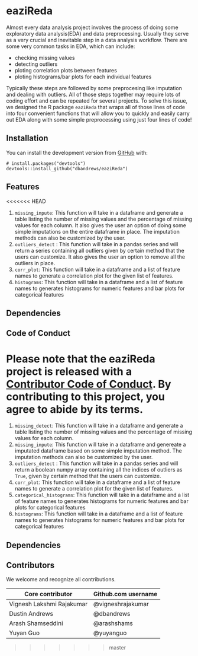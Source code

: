 
<!-- README.md is generated from README.Rmd. Please edit that file -->

# eaziReda

<!-- badges: start -->
<!-- badges: end -->

Almost every data analysis project involves the process of doing some
exploratory data analysis(EDA) and data preprocessing. Usually they
serve as a very crucial and inevitable step in a data analysis workflow.
There are some very common tasks in EDA, which can include:

-   checking missing values
-   detecting outliers
-   ploting correlation plots between features
-   ploting histograms/bar plots for each individual features

Typically these steps are followed by some preprocesing like imputation
and dealing with outliers. All of those steps together may require lots
of coding effort and can be repeated for several projects. To solve this
issue, we designed the R package `eaziReda` that wraps all of those
lines of code into four convenient functions that will allow you to
quickly and easily carry out EDA along with some simple preprocessing
using just four lines of code!


## Installation

You can install the development version from
[GitHub](https://github.com/) with:

    # install.packages("devtools")
    devtools::install_github("dbandrews/eaziReda")

## Features

<<<<<<< HEAD
1.  `missing_impute`: This function will take in a dataframe and
    generate a table listing the number of missing values and the
    percentage of missing values for each column. It also gives the user
    an option of doing some simple imputations on the entire dataframe
    in place. The imputation methods can also be customized by the user.
2.  `outliers_detect` : This function will take in a pandas series and
    will return a series containing all outliers given by certain method
    that the users can customize. It also gives the user an option to
    remove all the outliers in place.
3.  `corr_plot`: This function will take in a dataframe and a list of
    feature names to generate a correlation plot for the given list of
    features.
4.  `histograms`: This function will take in a dataframe and a list of
    feature names to generates histograms for numeric features and bar
    plots for categorical features

## Dependencies

## Code of Conduct

Please note that the eaziReda project is released with a [Contributor
Code of
Conduct](https://contributor-covenant.org/version/2/0/CODE_OF_CONDUCT.html).
By contributing to this project, you agree to abide by its terms.
=======
1.  `missing_detect`: This function will take in a dataframe and generate a table listing the number of missing values and the percentage of missing values for each column. 
2.  `missing_impute`: This function will take in a dataframe and genereate a imputated dataframe based on some simple imputation method. The imputation methods can also be customized by the user.
3.  `outliers_detect` : This function will take in a pandas series and will return a boolean numpy array containing all the indices of outliers as `True`, given by certain method that the users can customize.
4.  `corr_plot`: This function will take in a dataframe and a list of feature names to generate a correlation plot for the given list of features.
5.  `categorical_histograms`: This function will take in a dataframe and a list of feature names to generates histograms for numeric features and bar plots for categorical features
6.  `histograms`: This function will take in a dataframe and a list of feature names to generates histograms for numeric features and bar plots for categorical features

## Dependencies

## Contributors

We welcome and recognize all contributions.

|  	 Core contributor| Github.com username| 
|---------|---|
|  Vignesh Lakshmi Rajakumar |  @vigneshrajakumar| 
|   Dustin Andrews|  @dbandrews| 
|  Arash Shamseddini | @arashshams| 
|  Yuyan Guo | @yuyanguo| 
>>>>>>> master
